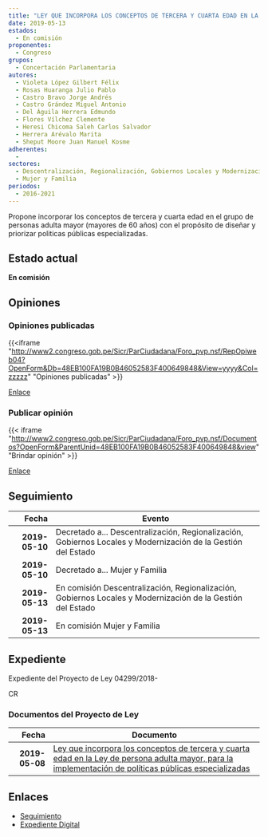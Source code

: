 ```yaml
---
title: "LEY QUE INCORPORA LOS CONCEPTOS DE TERCERA Y CUARTA EDAD EN LA LEY DE PERSONA ADULTA MAYOR, PARA LA IMPLEMENTACIÓN DE POLÍTICAS PÚBLICAS ESPECIALIZADAS"
date: 2019-05-13
estados: 
  - En comisión
proponentes: 
  - Congreso
grupos: 
  - Concertación Parlamentaria
autores: 
  - Violeta López Gilbert Félix
  - Rosas Huaranga Julio Pablo
  - Castro Bravo Jorge Andrés
  - Castro Grández Miguel Antonio
  - Del Águila Herrera Edmundo
  - Flores Vílchez Clemente
  - Heresi Chicoma Saleh Carlos Salvador
  - Herrera Arévalo Marita
  - Sheput Moore Juan Manuel Kosme
adherentes: 
  - 
sectores: 
  - Descentralización, Regionalización, Gobiernos Locales y Modernización de la Gestión del Estado
  - Mujer y Familia
periodos: 
  - 2016-2021
---
```


Propone incorporar los conceptos de tercera y cuarta edad en el grupo de personas adulta mayor (mayores de 60 años) con el propósito de diseñar y priorizar politicas públicas especializadas.


## Estado actual

**En comisión**

## Opiniones

### Opiniones publicadas

{{<iframe "http://www2.congreso.gob.pe/Sicr/ParCiudadana/Foro_pvp.nsf/RepOpiweb04?OpenForm&Db=48EB100FA19B0B46052583F400649848&View=yyyy&Col=zzzzz" "Opiniones publicadas" >}}

[Enlace](http://www2.congreso.gob.pe/Sicr/ParCiudadana/Foro_pvp.nsf/RepOpiweb04?OpenForm&Db=48EB100FA19B0B46052583F400649848&View=yyyy&Col=zzzzz)
### Publicar opinión

{{< iframe "http://www2.congreso.gob.pe/Sicr/ParCiudadana/Foro_pvp.nsf/Documentos?OpenForm&ParentUnid=48EB100FA19B0B46052583F400649848&view" "Brindar opinión" >}}

[Enlace](http://www2.congreso.gob.pe/Sicr/ParCiudadana/Foro_pvp.nsf/Documentos?OpenForm&ParentUnid=48EB100FA19B0B46052583F400649848&view)

## Seguimiento

| Fecha | Evento |
|------:|--------|
| **2019-05-10** | Decretado a... Descentralización, Regionalización, Gobiernos Locales y Modernización de la Gestión del Estado|
| **2019-05-10** | Decretado a... Mujer y Familia|
| **2019-05-13** | En comisión Descentralización, Regionalización, Gobiernos Locales y Modernización de la Gestión del Estado|
| **2019-05-13** | En comisión Mujer y Familia|


## Expediente

Expediente del Proyecto de Ley 04299/2018-

CR


### Documentos del Proyecto de Ley

| Fecha | Documento |
|------:|--------|
| **2019-05-08** | [Ley que incorpora los conceptos de tercera y cuarta edad en la Ley de persona adulta mayor, para la implementación de políticas públicas especializadas](http://www.leyes.congreso.gob.pe/Documentos/2016_2021/Proyectos_de_Ley_y_de_Resoluciones_Legislativas/PL0429920190508.pdf) |

## Enlaces 

- [Seguimiento](http://www2.congreso.gob.pe/Sicr/TraDocEstProc/CLProLey2016.nsf/f7fff46988ca05b1052578e100829cc7/8b339b059e8c5269052583f500046503?OpenDocument)
- [Expediente Digital](http://www2.congreso.gob.pe/Sicr/TraDocEstProc/CLProLey2016.nsf/f7fff46988ca05b1052578e100829cc7/8b339b059e8c5269052583f500046503?OpenDocument&Click=05257FB7005EB655.eb71d0cf91d8294e05256cdf006b5706/$Body/0.1C6C)
